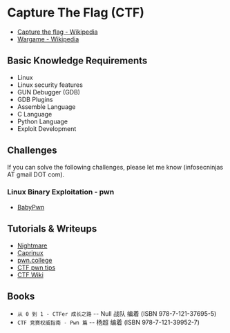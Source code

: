 # Capture The Flag (CTF)

- [Capture the flag - Wikipedia](https://en.wikipedia.org/wiki/Capture_the_flag)  
- [Wargame - Wikipedia](https://en.wikipedia.org/wiki/Wargame_(hacking))  

## Basic Knowledge Requirements

- Linux  
- Linux security features  
- GUN Debugger (GDB)  
- GDB Plugins  
- Assemble Language  
- C Language  
- Python Language  
- Exploit Development  

## Challenges

If you can solve the following challenges, please let me know (infosecninjas AT gmail DOT com).  

### Linux Binary Exploitation - pwn

- [BabyPwn](/pwn/babypwn/README.md)  

## Tutorials & Writeups

- [Nightmare](https://guyinatuxedo.github.io/)  
- [Caprinux](https://caprinux.github.io/)  
- [pwn.college](https://pwn.college/)  
- [CTF pwn tips](https://github.com/Naetw/CTF-pwn-tips)  
- [CTF Wiki](https://ctf-wiki.org/)  

## Books

- ```从 0 到 1 - CTFer 成长之路``` -- Null 战队 编着  (ISBN 978-7-121-37695-5)  
- ```CTF 竞赛权威指南 - Pwn 篇``` -- 杨超 编着  (ISBN 978-7-121-39952-7)  
